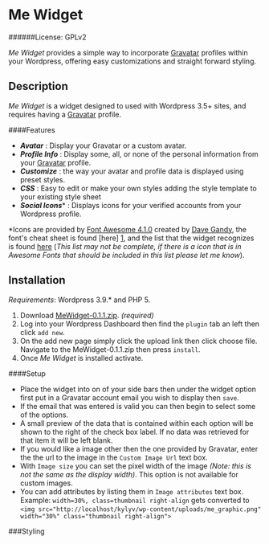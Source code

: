 Me Widget
=========
######License: GPLv2

*Me Widget* provides a simple way to incorporate [Gravatar][] profiles within
your Wordpress, offering easy customizations and straight forward styling.

Description
-----------
*Me Widget* is a widget designed to used with Wordpress 3.5+ sites, and requires
having a [Gravatar][] profile.

####Features
- **_Avatar_**        : Display your Gravatar or a custom avatar.
- **_Profile Info_**  : Display some, all, or none of the personal information
from your [Gravatar][] profile.
- **_Customize_**     : the way your avatar and profile data is displayed using
preset styles.
- **_CSS_**           : Easy to edit or make your own styles adding the style
template to your existing style sheet
- **_Social Icons_**\*  : Displays icons for your verified accounts from your
Wordpress profile.

\*Icons are provided by [Font Awesome 4.1.0][3] created by [Dave Gandy][2], the font's
cheat sheet is found [here] [1], and the list that the widget recognizes is
found [here][4] (_This list may not be complete, if there is a icon that is in_
_Awesome Fonts that should be included in this list please let me know_).

Installation
------------
_Requirements_: Wordpress 3.9.\* and PHP 5.
1. Download [MeWidget-0.1.1.zip][5]. _(required)_
2. Log into your Wordpress Dashboard then find the `plugin` tab an left
then click `add new`.
3. On the add new page simply click the upload link then click choose file.
Navigate to the MeWidget-0.1.1.zip then press `install`.
4. Once _Me Widget_ is installed activate.

####Setup

* Place the widget into on of your side bars then under the
widget option first put in a Gravatar account email you wish to display then
`save`.
* If the email that was entered is valid you can then begin to
select some of the options.
* A small preview of the data that is contained within each option will be shown
to the right of the check box label. If no data was retrieved for that item it
will be left blank.
* If you would like a image other then the one provided by Gravatar, enter the
the url to the image in the `Custom Image Url` text box.
* With `Image size` you can set the pixel width of the image _(Note: this
is not the same as the display width)_. This option is not available for custom
images.
* You can add attributes by listing them in `Image attributes` text box.
Example: `width=30%, class=thumbnail right-align` gets converted to
`<img src="http://localhost/kylyv/wp-content/uploads/me_graphic.png" width="30%" class="thumbnail right-align">`

###Styling

[gravatar]: https://gravatar.com "Gravatar"
[1]: http://fortawesome.github.io/Font-Awesome/cheatsheet/ "Font Awesome Icons"
[2]: https://twitter.com/davegandy "Dave Gandy"
[3]: http://fortawesome.github.io/Font-Awesome/ "Font Awesome"
[4]: https://github.com/Kyly/MeWidget/blob/master/soc_icons_fa "Social Icon List"
[5]: https://github.com/Kyly/MeWidget/archive/v0.1.1.zip "Download Me Widget v0.1.1"

